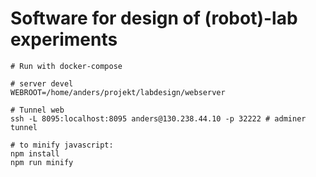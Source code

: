 # Software for design of (robot)-lab experiments

```
# Run with docker-compose

# server devel
WEBROOT=/home/anders/projekt/labdesign/webserver

# Tunnel web
ssh -L 8095:localhost:8095 anders@130.238.44.10 -p 32222 # adminer tunnel

# to minify javascript:
npm install
npm run minify
```

